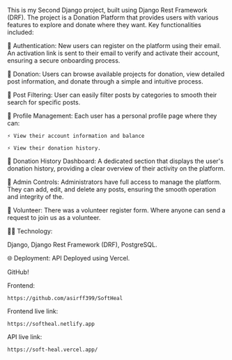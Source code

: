 This is my Second Django project, built using Django Rest Framework (DRF). The project is a Donation Platform that provides users with various features to explore and donate where they want. Key functionalities included: 

💫 Authentication: New users can register on the platform using their email. An activation link is sent to their email to verify and activate their account, ensuring a secure onboarding process.

💫 Donation: Users can browse available projects for donation, view detailed post information, and donate through a simple and intuitive process.

💫 Post Filtering: User can easily filter posts by categories to smooth their search for specific posts.

💫 Profile Management: Each user has a personal profile page where they can:

    ⚡ View their account information and balance 
    
    ⚡ View their donation history.


💫 Donation History Dashboard: A dedicated section that displays the user's donation history, providing a clear overview of their activity on the platform.

💫 Admin Controls: Administrators have full access to manage the platform. They can add, edit, and delete any posts, ensuring the smooth operation and integrity of the.

💫 Volunteer: There was a volunteer register form. Where anyone can send a request to join us as a volunteer.
 

🧑‍💻 Technology: 

Django, Django Rest Framework (DRF), PostgreSQL.

🌐 Deployment: API Deployed using Vercel.

GitHub!

Frontend: 

    https://github.com/asirff399/SoftHeal

Frontend live link:

    https://softheal.netlify.app

API live link:

    https://soft-heal.vercel.app/
